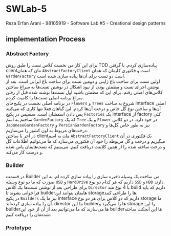 # SWLab-5
Reza Erfan Arani - 98105919 - Software Lab #5 - Creational design patterns

## implementation Process
### Abstract Factory
برای این کار من نخست کلاس تست را طبق روش TDD پیاده‌سازی کردم. با گرفتن clientمان که همان `AbstractFactoryClient` است و فکتوری کلیمان که همان `GardenFactory` است دو تست برای آن‌ها پیاده سازی شده است. 
<br> 
اولین تست برای ساخت باغ ژاپنی و دومین تست برای ساخت باغ ایرانی است. بعد از نوشتن اجزای تست و مطمئن بودن از نبود اشکال در نوشتن تست‌ها به سراغ ساختن کلاس‌های اصلی رفتم. برای این که مطمئن باشید اول تست‌ها نوشته شده قبل از رفتن سراغ برنامه اصلی تست‌ها را کامیت کردم.
<br>
در برنامه اصلی نخست در پکیج‌خای `Flowers` و `Trees` شروع به ساخت interface اصلی آن‌ها و ساختن نوع گل خاص و درخت آن‌ها کردم. این گیاهان فعلا تنها کاری که می‌کنند پس دادن اسمشان است. سسپس در پکیج `Factories` یک interface از factory کلی ساختم به اسم `GardenFactory` که یک `Tree` و یک `Flower` در خود دارد. در دو کلاس `JapaneseGardenFactory` و `PersianGardenFactory` نیز به طور خاص گل‌ها و درخت‌های مربوط به اون کشور را می‌سازیم. 
<br>
در آخر با ساختن clientمان به اسم `AbstractFactoryClient` یک فکتوری در آن میگیریم و درخت و گل مربوطه را خود آن فکتوری می‌سازد که ما می‌توانیم اظلاعات گل و درخت ساخته شده را از همین کلاینت دریافت کنیم. می‌بینیم که تست‌هایمان پاس شده و درست کار می‌کند.
### Builder
در قسمت Builder من ساخت یک وسیله ذخیره سازی را پیاده سازی کرده ام. به این صورت که ما دو نوع وسیله `USB` و `HardDrive` داریم که هر کدام دو نوع `SSD` و `HDD` دارند.
<br>
برای طراحی بعد از نوشتن تست‌ها یک کلاس `Director` با 4 نوع متد build داریم که باید فراخوانی بشوند تا builderهایمان بتوانند این storageها را طراحی کنند. 
<br> 
در پکیج `Builders` نیز ما یک interface داریم که دو کلاس برای هر دو نوع storage ما آن را پیاده سازی کرده‌اند. director ما این builderها را می‌گیرد و storage را این builderها می‌سازند که ما می‌توانیم بعد از آن از خود این builderها این آبجکت ساخته شده‌مان را دریافت کنیم.
### Prototype
